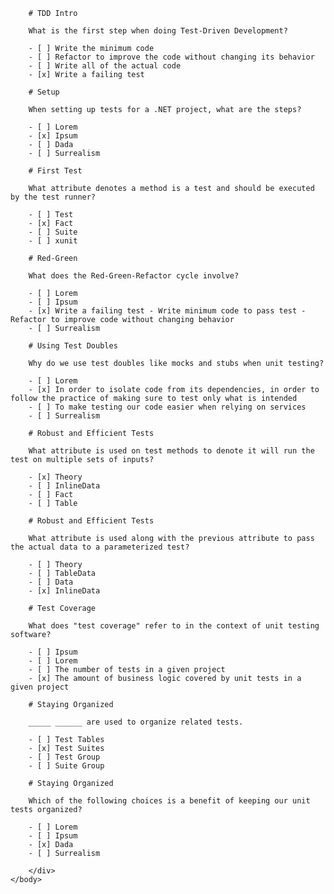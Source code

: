 <html>
    <head>
        <link rel="stylesheet" href="quizdown.css" />
        <script src="https://cdn.jsdelivr.net/npm/quizdown@latest/public/build/quizdown.js"></script>
        <script>
            quizdown.init();
        </script>
    </head>
    <body>
        <div class="quizdown">


        # TDD Intro

        What is the first step when doing Test-Driven Development?

        - [ ] Write the minimum code
        - [ ] Refactor to improve the code without changing its behavior
        - [ ] Write all of the actual code
        - [x] Write a failing test

        # Setup

        When setting up tests for a .NET project, what are the steps?

        - [ ] Lorem
        - [x] Ipsum
        - [ ] Dada
        - [ ] Surrealism

        # First Test

        What attribute denotes a method is a test and should be executed by the test runner?

        - [ ] Test
        - [x] Fact
        - [ ] Suite
        - [ ] xunit

        # Red-Green

        What does the Red-Green-Refactor cycle involve?

        - [ ] Lorem
        - [ ] Ipsum
        - [x] Write a failing test - Write minimum code to pass test - Refactor to improve code without changing behavior
        - [ ] Surrealism

        # Using Test Doubles

        Why do we use test doubles like mocks and stubs when unit testing?

        - [ ] Lorem
        - [x] In order to isolate code from its dependencies, in order to follow the practice of making sure to test only what is intended
        - [ ] To make testing our code easier when relying on services
        - [ ] Surrealism

        # Robust and Efficient Tests

        What attribute is used on test methods to denote it will run the test on multiple sets of inputs?

        - [x] Theory
        - [ ] InlineData
        - [ ] Fact
        - [ ] Table

        # Robust and Efficient Tests

        What attribute is used along with the previous attribute to pass the actual data to a parameterized test?

        - [ ] Theory
        - [ ] TableData
        - [ ] Data
        - [x] InlineData

        # Test Coverage

        What does "test coverage" refer to in the context of unit testing software?

        - [ ] Ipsum
        - [ ] Lorem
        - [ ] The number of tests in a given project
        - [x] The amount of business logic covered by unit tests in a given project

        # Staying Organized

        _____ ______ are used to organize related tests. 

        - [ ] Test Tables
        - [x] Test Suites
        - [ ] Test Group
        - [ ] Suite Group

        # Staying Organized

        Which of the following choices is a benefit of keeping our unit tests organized?

        - [ ] Lorem
        - [ ] Ipsum
        - [x] Dada
        - [ ] Surrealism

        </div>
    </body>
</html>